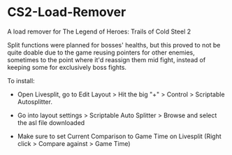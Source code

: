 # CS2-Load-Remover
A load remover for The Legend of Heroes: Trails of Cold Steel 2

Split functions were planned for bosses' healths, but this proved to not be quite doable due to the game reusing pointers for other enemies, sometimes to the point where it'd reassign them mid fight, instead of keeping some for exclusively boss fights.

To install:

- Open Livesplit, go to Edit Layout > Hit the big "+" > Control > Scriptable Autosplitter.

- Go into layout settings > Scriptable Auto Splitter > Browse and select the asl file downloaded

- Make sure to set Current Comparison to Game Time on Livesplit (Right click > Compare against > Game Time)
